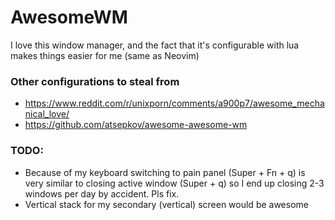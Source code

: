 # AwesomeWM

I love this window manager, and the fact that it's configurable with lua makes
things easier for me (same as Neovim)

### Other configurations to steal from

 - <https://www.reddit.com/r/unixporn/comments/a900p7/awesome_mechanical_love/>
 - <https://github.com/atsepkov/awesome-awesome-wm>

### TODO:

 - Because of my keyboard switching to pain panel (Super + Fn + q) is very
   similar to closing active window (Super + q) so I end up closing 2-3 windows
   per day by accident. Pls fix.
 - Vertical stack for my secondary (vertical) screen would be awesome
